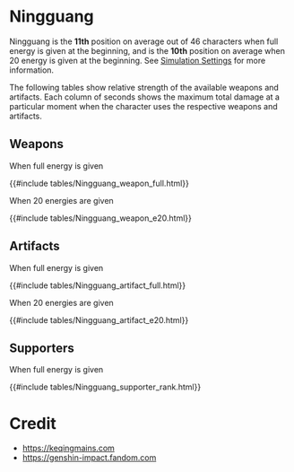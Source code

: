 # Ningguang

Ningguang is the **11th** position on average out of 46
characters when full energy is given at the beginning, and is the
**10th** position on average when 20 energy is given at the
beginning. See [Simulation Settings](./simulation_settings.md) for more
information.

The following tables show relative strength of the available weapons and
artifacts. Each column of seconds shows the maximum total damage at a
particular moment when the character uses the respective weapons and
artifacts.

## Weapons

When full energy is given

{{#include tables/Ningguang_weapon_full.html}}

When 20 energies are given

{{#include tables/Ningguang_weapon_e20.html}}

## Artifacts

When full energy is given

{{#include tables/Ningguang_artifact_full.html}}

When 20 energies are given

{{#include tables/Ningguang_artifact_e20.html}}

## Supporters

When full energy is given

{{#include tables/Ningguang_supporter_rank.html}}

# Credit

- <https://keqingmains.com>
- <https://genshin-impact.fandom.com>
